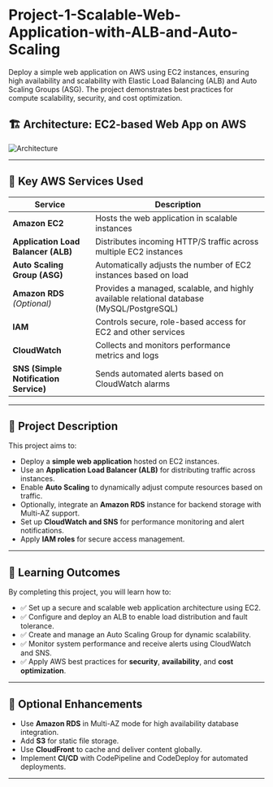 # Project-1-Scalable-Web-Application-with-ALB-and-Auto-Scaling

Deploy a simple web application on AWS using EC2 instances, ensuring high availability and scalability with Elastic Load Balancing (ALB) and Auto Scaling Groups (ASG). The project demonstrates best practices for compute scalability, security, and cost optimization.

## 🏗️ Architecture: EC2-based Web App on AWS

![Architecture ](https://github.com/user-attachments/assets/8eac6a10-f872-4a85-9664-9e8e468b6281)


---

## 🔧 Key AWS Services Used

| Service | Description |
|--------|-------------|
| **Amazon EC2** | Hosts the web application in scalable instances |
| **Application Load Balancer (ALB)** | Distributes incoming HTTP/S traffic across multiple EC2 instances |
| **Auto Scaling Group (ASG)** | Automatically adjusts the number of EC2 instances based on load |
| **Amazon RDS** *(Optional)* | Provides a managed, scalable, and highly available relational database (MySQL/PostgreSQL) |
| **IAM** | Controls secure, role-based access for EC2 and other services |
| **CloudWatch** | Collects and monitors performance metrics and logs |
| **SNS (Simple Notification Service)** | Sends automated alerts based on CloudWatch alarms |

---

## 📝 Project Description

This project aims to:

- Deploy a **simple web application** hosted on EC2 instances.
- Use an **Application Load Balancer (ALB)** for distributing traffic across instances.
- Enable **Auto Scaling** to dynamically adjust compute resources based on traffic.
- Optionally, integrate an **Amazon RDS** instance for backend storage with Multi-AZ support.
- Set up **CloudWatch and SNS** for performance monitoring and alert notifications.
- Apply **IAM roles** for secure access management.

---

## 🎯 Learning Outcomes

By completing this project, you will learn how to:

- ✅ Set up a secure and scalable web application architecture using EC2.
- ✅ Configure and deploy an ALB to enable load distribution and fault tolerance.
- ✅ Create and manage an Auto Scaling Group for dynamic scalability.
- ✅ Monitor system performance and receive alerts using CloudWatch and SNS.
- ✅ Apply AWS best practices for **security**, **availability**, and **cost optimization**.

---

## 📌 Optional Enhancements

- Use **Amazon RDS** in Multi-AZ mode for high availability database integration.
- Add **S3** for static file storage.
- Use **CloudFront** to cache and deliver content globally.
- Implement **CI/CD** with CodePipeline and CodeDeploy for automated deployments.

---

